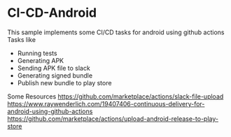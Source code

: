 # CI-CD-Android

This sample implements some CI/CD tasks for android using github actions
Tasks like
- Running tests
- Generating APK
- Sending APK file to slack
- Generating signed bundle
- Publish new bundle to play store

Some Resources 
https://github.com/marketplace/actions/slack-file-upload
https://www.raywenderlich.com/19407406-continuous-delivery-for-android-using-github-actions
https://github.com/marketplace/actions/upload-android-release-to-play-store
